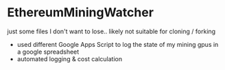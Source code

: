 # EthereumMiningWatcher
 just some files I don't want to lose.. likely not suitable for cloning / forking

 - used different Google Apps Script to log the state of my mining gpus in a google spreadsheet
 - automated logging & cost calculation
